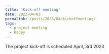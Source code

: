 ```yaml
---
title: 'Kick-off meeting'
date: 2023-04-03
permalink: /posts/2023/04/kickoffmeeting/
tags:
  - project meeting
  - happy
---
```


The project kick-off is scheduled April, 3rd 2023
